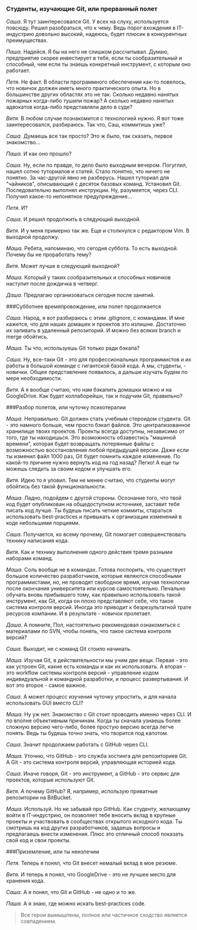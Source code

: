 ### Студенты, изучающие Git, или прерванный полет

*Саша.* Я тут заинтересовался Git. У всех на слуху, используется повсюду. Решил разобраться, что к чему. Ведь порог вхождения в IT-индустрию довольно высокий, надеюсь, будет плюсик в конкурентных преимуществах.

*Паша.* Надейся. Я бы на него не слишком рассчитывал. Думаю, предприятие скорее инвестирует в тебя, если
ты сообразительный и способный, чем если ты знаешь конкретный инструмент, с которым оно работает.

*Петя.* Не факт. В области программного обеспечения как-то повелось, что новичок должен иметь много практического опыта. Но в большинстве других областях это не так. Сколько недавно нанятых пожарных когда-либо тушили пожар? А сколько недавно нанятых адвокатов когда-либо представляли дело в суде?

*Витя.* В любом случае познакомится с технологией нужно. Я вот тоже заинтересовался, разбираюсь. Так что, Саш, коммитишь уже?

*Саша.* Думаешь все так просто? Это ж было, так сказать, первое знакомство...

*Паша.* И как оно прошло?

*Саша.* Ну, если по правде, то дело было выходным вечером. Погуглил, нашел сотню туториалов и статей. Стало понятно, что ничего не понятно. За час-другой явно не разберусь. Нашел туториал для "чайников", описывающий с десяток базовых команд. Установил Git. Последовательно выполнял инструкции. Ну, разумеется, через CLI. Получил какое-то непонятное предупреждение...

*Петя.* И?

*Саша.* И решил продолжить в следующий выходной.

*Витя.* И у меня примерно так же. Еще и столкнулся с редактором Vim. В выходной продолжу.

*Маша.* Ребята, напоминаю, что сегодня суббота. То есть выходной. Почему бы не проработать тему?

*Витя.* Может лучше в следующий выходной?

*Маша.* Который у таких сообразительных и способных новичков наступит после дождичка в четверг.

*Даша.* Предлагаю организоваться сегодня после занятий.


###Субботнее времяпровождение, или полет продолжается

*Саша.* Народ, я вот разбираюсь с этим .gitignore, с командами. И мне кажется, что  для наших домашек и проектов это излишне. Достаточно их заливать в удаленный репозиторий. И можно без всяких branch и merge обойтись.

*Маша.* Ты что, используешь Git только ради бэкапа?

*Саша.* Ну, все-таки Git - это для профессиональных программистов и их работы в большой команде с гигантской базой кода.  А мы, студенты, - новички. Общее представление появилось, а дальше изучать будем
по мере необходимости.

*Витя.* А я вообще считаю, что нам бэкапить домашки можно и на GoogleDrive. Как будет коллаборейшн, так и
подучим Git, правильно?


###Разбор полетов, или чуточку психотерапии

*Маша.* Неправильно. Git должен стать учебным стероидом студента. Git - это намного больше, чем просто бэкап файлов. Это централизованное хранилище твоих проектов. Проекты всегда доступны, независимо от того, где ты находишься. Это возможность обзавестись "машиной времени", которая будет возвращать потерянные файлы с возможностью восстановления любой предыдущей версии. Даже если ты изменил файл 1000 раз, Git будет помнить каждое изменение. По какой-то причине нужно вернуть код на год назад? Легко! А еще ты можешь следить за своим кодом и улучшать его.

*Витя.* Идею то я уловил. Тем не менее считаю, что студенты могут обойтись без такой функциональности.

*Маша*. Ладно, подойдем с другой стороны. Осознание того, что твой код будет опубликован на общедоступном источнике, заставит тебя писать код лучше. Ты будешь писать четкие коммиты, стараться использовать best-practices и привыкать к организации изменений в коде небольшими порциями.

*Саша.* Получается, ко всему прочему, Git помогает совершенствовать технику написания кода.

*Витя.* Как и технику выполнения одного действия тремя разными наборами команд.

*Маша.* Соль вообще не в командах. Готова поспорить, что существует большое количество разработчиков,
которые являются способными программистами, но, не проводят свободное время, изучая технологии после окончания университета или курсов самостоятельно. Печально обучать вновь прибывшего тому, как правильно использовать такой инструмент, как Git, когда он плохо представляют себе, что такое система контроля версий. Иногда это приводит к безрезультатной трате ресурсов компании. И в результате - новичок пролетает.

*Даша.* А помните, Пол, настоятельно рекомендовал ознакомиться с материалами по SVN, чтобы понять, что такое система контроля версий?

*Саша.* Выходит, не с команд Git стоило начинать.

*Маша.* Изучая Git, в действительности мы учим две вещи. Первая -  это как устроен Git, какие есть команды и как их использовать. А вторая - это workflow системы контроля версий - управление кодом индивидуальной и командной разработки, и процесс развертывания. И вот это второе - самое важное.

*Саша.* А может процесс изучения чуточку упростить, и для начала использовать GUI вместо CLI?

*Маша.* Ну уж нет. Знакомство с Git стоит проводить именно через CLI. И по вполне объективным причинам. Когда ты сначала узнаешь более сложную версию чего-либо, более простую версию всегда легче понять. Ведь ты будешь точно знать, что творится под капотом.

*Саша.* Значит продолжаем работать с GitHub через CLI.

*Маша.* Уточню, что GitHub - это служба хостинга для репозиториев Git. А Git - это система контроля версий, управляющая историей кода.

*Саша.* Иначе говоря, Git - это инструмент, а GitHub - это сервис для проектов, которые используют Git.

*Витя.* А почему GitHub? Я, например, использую приватные репозитории на BitBucket.

*Маша.* Используй. Но не забывай про GitHub. Как студенту, желающему войти в IT-индустрию, он позволяет тебе вносить вклад в крупные проекты и участвовать в сообществах открытого исходного кода. Ты смотришь на код других разработчиков, задаешь вопросы и предлагаешь внести изменения. Плюс это отличный способ показать свой код и свои проекты.


###Приземление, или ты неизлечим

*Петя.* Теперь я понял, что Git внесет немалый вклад в мое резюме.

*Витя.* И теперь я понял, что GoogleDrive - это не лучшее место для хранения кода.

*Саша.* А я понял, что Git и GitHub - не одно и то же.

*Паша.* А я знаю, где можно искать best-practices code.


> Все герои вымышлены, полное или частичное сходство является совпадением.
